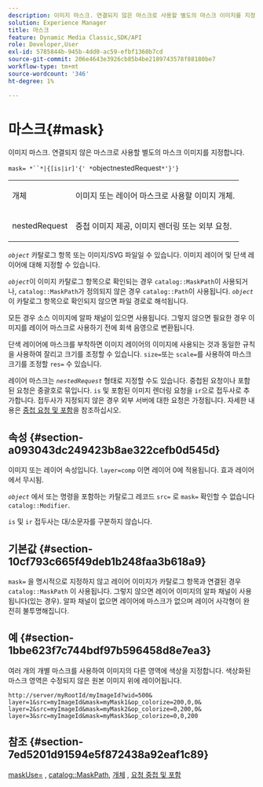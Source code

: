 ```yaml
---
description: 이미지 마스크. 연결되지 않은 마스크로 사용할 별도의 마스크 이미지를 지정합니다.
solution: Experience Manager
title: 마스크
feature: Dynamic Media Classic,SDK/API
role: Developer,User
exl-id: 5785844b-945b-4dd0-ac59-efbf1360b7cd
source-git-commit: 206e4643e3926cb85b4be2189743578f88180be7
workflow-type: tm+mt
source-wordcount: '346'
ht-degree: 1%

---
```


# 마스크{#mask}

이미지 마스크. 연결되지 않은 마스크로 사용할 별도의 마스크 이미지를 지정합니다.

`mask= *``*|{[is|ir]'{' *`objectnestedRequest`*'}'}`

<table id="simpletable_F5A8CD8D7E9B48DAB3C8184E8FE60D9B"> 
 <tr class="strow"> 
  <td class="stentry"> <p><span class="varname"> 개체</span> </p></td> 
  <td class="stentry"> <p>이미지 또는 레이어 마스크로 사용할 이미지 개체. </p></td> 
 </tr> 
 <tr class="strow"> 
  <td class="stentry"> <p><span class="varname"> nestedRequest</span> </p></td> 
  <td class="stentry"> <p>중첩 이미지 제공, 이미지 렌더링 또는 외부 요청. </p></td> 
 </tr> 
</table>

*`object`* 카탈로그 항목 또는 이미지/SVG 파일일 수 있습니다. 이미지 레이어 및 단색 레이어에 대해 지정할 수 있습니다.

*`object`*&#x200B;이 이미지 카탈로그 항목으로 확인되는 경우 `catalog::MaskPath`이 사용되거나, `catalog::MaskPath`가 정의되지 않은 경우 `catalog::Path`이 사용됩니다. *`object`* 이 카탈로그 항목으로 확인되지 않으면 파일 경로로 해석됩니다.

모든 경우 소스 이미지에 알파 채널이 있으면 사용됩니다. 그렇지 않으면 필요한 경우 이미지를 레이어 마스크로 사용하기 전에 회색 음영으로 변환됩니다.

단색 레이어에 마스크를 부착하면 이미지 레이어의 이미지에 사용되는 것과 동일한 규칙을 사용하여 잘리고 크기를 조정할 수 있습니다. `size=`또는  `scale=`를 사용하여 마스크 크기를 조정할  `res=` 수 있습니다.

레이어 마스크는 *`nestedRequest`* 형태로 지정할 수도 있습니다. 중첩된 요청이나 포함된 요청은 중괄호로 묶입니다. `is` 및 포함된 이미지 렌더링 요청을 `ir`으로 접두사로 추가합니다. 접두사가 지정되지 않은 경우 외부 서버에 대한 요청은 가정됩니다. 자세한 내용은 [중첩 요청 및 포함](../../../../../is-api/http-ref/image-serving-api-ref/c-http-protocol-reference/c-syntax-and-features/r-request-nesting-and-embedding.md#reference-38ec66d4062046589e16c39bf1c6049b)을 참조하십시오.

## 속성 {#section-a093043dc249423b8ae322cefb0d545d}

이미지 또는 레이어 속성입니다. `layer=comp` 이면 레이어 0에 적용됩니다. 효과 레이어에서 무시됨.

*`object`* 에서 또는 명령을 포함하는 카탈로그 레코드 `src=` 로  `mask=` 확인할 수 없습니다  `catalog::Modifier`.

`is` 및 `ir` 접두사는 대/소문자를 구분하지 않습니다.

## 기본값 {#section-10cf793c665f49deb1b248faa3b618a9}

`mask=` 을 명시적으로 지정하지 않고 레이어 이미지가 카탈로그 항목과 연결된 경우 `catalog::MaskPath` 이 사용됩니다. 그렇지 않으면 레이어 이미지의 알파 채널이 사용됩니다(있는 경우). 알파 채널이 없으면 레이어에 마스크가 없으며 레이어 사각형이 완전히 불투명해집니다.

## 예 {#section-1bbe623f7c744bdf97b596458d8e7ea3}

여러 개의 개별 마스크를 사용하여 이미지의 다른 영역에 색상을 지정합니다. 색상화된 마스크 영역은 수정되지 않은 원본 이미지 위에 레이어됩니다.

`http://server/myRootId/myImageId?wid=500& layer=1&src=myImageId&mask=myMask1&op_colorize=200,0,0& layer=2&src=myImageId&mask=myMask2&op_colorize=0,200,0& layer=3&src=myImageId&mask=myMask3&op_colorize=0,0,200`

## 참조 {#section-7ed5201d91594e5f872438a92eaf1c89}

[maskUse=](../../../../../is-api/http-ref/image-serving-api-ref/c-http-protocol-reference/c-command-reference/r-maskuse.md#reference-9bb1fb5eee4a4bd38f33dadc1a752464) ,  [catalog::MaskPath](/help/aem-is-ir-api/is-api/image-catalog/image-serving-api-ref/c-image-catalog-reference/c-image-svg-data-reference/c-image-data-reference/r-maskpath-cat.md),  [개체](../../../../../is-api/http-ref/image-serving-api-ref/c-http-protocol-reference/c-data-types/r-object.md#reference-2591bd24548d462782c68d138ef795a0) ,  [요청 중첩 및 포함](../../../../../is-api/http-ref/image-serving-api-ref/c-http-protocol-reference/c-syntax-and-features/r-request-nesting-and-embedding.md#reference-38ec66d4062046589e16c39bf1c6049b)

